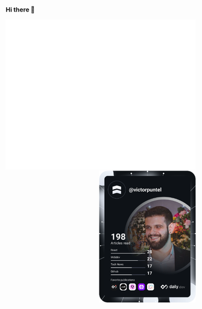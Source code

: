 ### Hi there 👋
![Metrics](https://github.com/victorpuntel/victorpuntel/blob/main/github-metrics.svg)
 <img width="256" align="right"
  src="https://github.com/victorpuntel/victorpuntel/blob/main/devcard.svg" />
